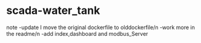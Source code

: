 # scada-water_tank
note
-update I move the original dockerfile to olddockerfile/n
-work more in the readme/n
-add index,dashboard and modbus_Server
